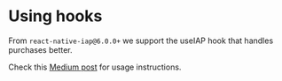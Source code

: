 # Using hooks

From `react-native-iap@6.0.0+` we support the useIAP hook that handles purchases better. 

Check this [Medium post](https://medium.com/dooboolab/announcing-react-native-iap-hooks-96c7ffd3f19a) for usage instructions.